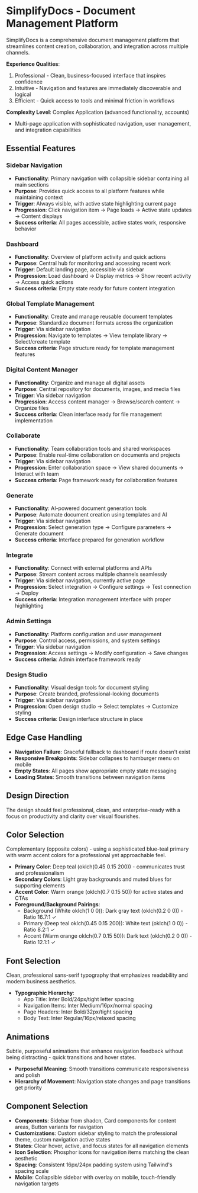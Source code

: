 # SimplifyDocs - Document Management Platform

SimplifyDocs is a comprehensive document management platform that streamlines content creation, collaboration, and integration across multiple channels.

**Experience Qualities**:
1. Professional - Clean, business-focused interface that inspires confidence
2. Intuitive - Navigation and features are immediately discoverable and logical
3. Efficient - Quick access to tools and minimal friction in workflows

**Complexity Level**: Complex Application (advanced functionality, accounts)
- Multi-page application with sophisticated navigation, user management, and integration capabilities

## Essential Features

### Sidebar Navigation
- **Functionality**: Primary navigation with collapsible sidebar containing all main sections
- **Purpose**: Provides quick access to all platform features while maintaining context
- **Trigger**: Always visible, with active state highlighting current page
- **Progression**: Click navigation item → Page loads → Active state updates → Content displays
- **Success criteria**: All pages accessible, active states work, responsive behavior

### Dashboard
- **Functionality**: Overview of platform activity and quick actions
- **Purpose**: Central hub for monitoring and accessing recent work
- **Trigger**: Default landing page, accessible via sidebar
- **Progression**: Load dashboard → Display metrics → Show recent activity → Access quick actions
- **Success criteria**: Empty state ready for future content integration

### Global Template Management
- **Functionality**: Create and manage reusable document templates
- **Purpose**: Standardize document formats across the organization
- **Trigger**: Via sidebar navigation
- **Progression**: Navigate to templates → View template library → Select/create template
- **Success criteria**: Page structure ready for template management features

### Digital Content Manager
- **Functionality**: Organize and manage all digital assets
- **Purpose**: Central repository for documents, images, and media files
- **Trigger**: Via sidebar navigation
- **Progression**: Access content manager → Browse/search content → Organize files
- **Success criteria**: Clean interface ready for file management implementation

### Collaborate
- **Functionality**: Team collaboration tools and shared workspaces
- **Purpose**: Enable real-time collaboration on documents and projects
- **Trigger**: Via sidebar navigation
- **Progression**: Enter collaboration space → View shared documents → Interact with team
- **Success criteria**: Page framework ready for collaboration features

### Generate
- **Functionality**: AI-powered document generation tools
- **Purpose**: Automate document creation using templates and AI
- **Trigger**: Via sidebar navigation
- **Progression**: Select generation type → Configure parameters → Generate document
- **Success criteria**: Interface prepared for generation workflow

### Integrate
- **Functionality**: Connect with external platforms and APIs
- **Purpose**: Stream content across multiple channels seamlessly
- **Trigger**: Via sidebar navigation, currently active page
- **Progression**: Select integration → Configure settings → Test connection → Deploy
- **Success criteria**: Integration management interface with proper highlighting

### Admin Settings
- **Functionality**: Platform configuration and user management
- **Purpose**: Control access, permissions, and system settings
- **Trigger**: Via sidebar navigation
- **Progression**: Access settings → Modify configuration → Save changes
- **Success criteria**: Admin interface framework ready

### Design Studio
- **Functionality**: Visual design tools for document styling
- **Purpose**: Create branded, professional-looking documents
- **Trigger**: Via sidebar navigation
- **Progression**: Open design studio → Select templates → Customize styling
- **Success criteria**: Design interface structure in place

## Edge Case Handling
- **Navigation Failure**: Graceful fallback to dashboard if route doesn't exist
- **Responsive Breakpoints**: Sidebar collapses to hamburger menu on mobile
- **Empty States**: All pages show appropriate empty state messaging
- **Loading States**: Smooth transitions between navigation items

## Design Direction
The design should feel professional, clean, and enterprise-ready with a focus on productivity and clarity over visual flourishes.

## Color Selection
Complementary (opposite colors) - using a sophisticated blue-teal primary with warm accent colors for a professional yet approachable feel.

- **Primary Color**: Deep teal (oklch(0.45 0.15 200)) - communicates trust and professionalism
- **Secondary Colors**: Light gray backgrounds and muted blues for supporting elements
- **Accent Color**: Warm orange (oklch(0.7 0.15 50)) for active states and CTAs
- **Foreground/Background Pairings**: 
  - Background (White oklch(1 0 0)): Dark gray text (oklch(0.2 0 0)) - Ratio 16.7:1 ✓
  - Primary (Deep teal oklch(0.45 0.15 200)): White text (oklch(1 0 0)) - Ratio 8.2:1 ✓
  - Accent (Warm orange oklch(0.7 0.15 50)): Dark text (oklch(0.2 0 0)) - Ratio 12.1:1 ✓

## Font Selection
Clean, professional sans-serif typography that emphasizes readability and modern business aesthetics.

- **Typographic Hierarchy**: 
  - App Title: Inter Bold/24px/tight letter spacing
  - Navigation Items: Inter Medium/16px/normal spacing
  - Page Headers: Inter Bold/32px/tight spacing
  - Body Text: Inter Regular/16px/relaxed spacing

## Animations
Subtle, purposeful animations that enhance navigation feedback without being distracting - quick transitions and hover states.

- **Purposeful Meaning**: Smooth transitions communicate responsiveness and polish
- **Hierarchy of Movement**: Navigation state changes and page transitions get priority

## Component Selection
- **Components**: Sidebar from shadcn, Card components for content areas, Button variants for navigation
- **Customizations**: Custom sidebar styling to match the professional theme, custom navigation active states
- **States**: Clear hover, active, and focus states for all navigation elements
- **Icon Selection**: Phosphor icons for navigation items matching the clean aesthetic
- **Spacing**: Consistent 16px/24px padding system using Tailwind's spacing scale
- **Mobile**: Collapsible sidebar with overlay on mobile, touch-friendly navigation targets